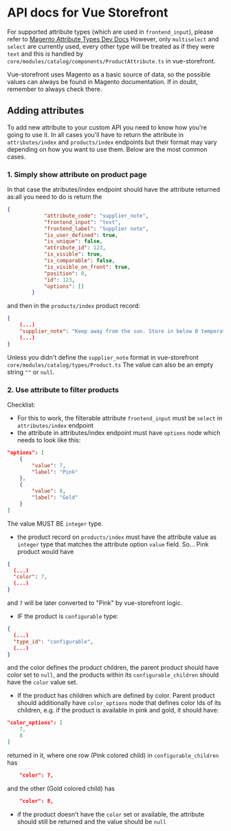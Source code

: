 # API docs for Vue Storefront

For supported attribute types (which are used in `frontend_input`),
please refer to [Magento Attribute Types Dev Docs](https://devdocs.magento.com/guides/m1x/api/soap/catalog/catalogProductAttribute/product_attribute.types.html)
However, only `multiselect` and `select` are currently used, every other type will be treated as if they were 
`text` and this is handled by `core/modules/catalog/components/ProductAttribute.ts` in vue-storefront.

Vue-storefront uses Magento as a basic source of data, so the possible values can always be found in 
Magento documentation. If in doubt, remember to always check there.

## Adding attributes

To add new attribute to your custom API you need to know how you're going to use it.
In all cases you'll have to return the attribute in `attributes/index` and `products/index` endpoints but their 
format may vary depending on how you want to use them. Below are the most common cases.

### 1. Simply show attribute on product page
In that case the atributes/index endpoint should have the attribute returned as:all you need to do is return the 
```json
{
            "attribute_code": "supplier_note",
            "frontend_input": "text",
            "frontend_label": "Supplier note",
            "is_user_defined": true,
            "is_unique": false,
            "attribute_id": 123,
            "is_visible": true,
            "is_comparable": false,
            "is_visible_on_front": true,
            "position": 0,
            "id": 123,
            "options": []
        }
```
and then in the `products/index` product record:
```json
{
    (...)
    "supplier_note": "Keep away from the sun. Store in below 0 temperatures",
    (...)
}
```
Unless you didn't define the `supplier_note` format in vue-storefront `core/modules/catalog/types/Product.ts` The value 
can also be an empty string `""` or `null`. 

### 2. Use attribute to filter products
Checklist:

- For this to work, the filterable attribute `frontend_input` must be `select` in `attributes/index` endpoint
- the attribute in attributes/index endpoint must have `options` node which needs to look like this:
```json
"options": [
    {
        "value": 7,
        "label": "Pink"
    },
    {
        "value": 8,
        "label": "Gold"
    }
]
```
The value MUST BE `integer` type.

- the product record on `products/index` must have the attribute value as `integer` type that matches the attribute 
option `value` field. So... Pink product would have   
```json
{
  (...)
  "color": 7,
  (...)
}
```
and `7` will be later converted to "Pink" by vue-storefront logic.

- IF the product is `configurable` type:
```json
{
  (...)
  "type_id": "configurable",
  (...)
}
```
and the color defines the product children, the parent product should have color set to `null`, and the products 
within its `configurable_children` should have the `color` value set.

- If the product has children which are defined by color. Parent product should additionally have `color_options` 
node that defines color Ids of its children, e.g. if the product is available in pink and gold, it should have:
```json
"color_options": [
    7,
    8
]
```
returned in it, where one row (Pink colored child) in `configurable_children` has  
```json
    "color": 7,
```
and the other (Gold colored child) has
```json
    "color": 8,
```
- if the product doesn't have the `color` set or available, the attribute should still be returned and the value 
 should be `null`
